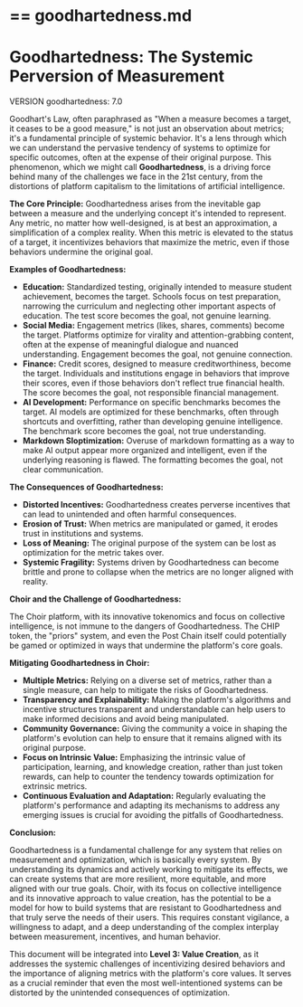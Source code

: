 ==
goodhartedness.md
==

# Goodhartedness: The Systemic Perversion of Measurement

VERSION goodhartedness: 7.0

Goodhart's Law, often paraphrased as "When a measure becomes a target, it ceases to be a good measure," is not just an observation about metrics; it's a fundamental principle of systemic behavior. It's a lens through which we can understand the pervasive tendency of systems to optimize for specific outcomes, often at the expense of their original purpose. This phenomenon, which we might call **Goodhartedness**, is a driving force behind many of the challenges we face in the 21st century, from the distortions of platform capitalism to the limitations of artificial intelligence.

**The Core Principle:** Goodhartedness arises from the inevitable gap between a measure and the underlying concept it's intended to represent. Any metric, no matter how well-designed, is at best an approximation, a simplification of a complex reality. When this metric is elevated to the status of a target, it incentivizes behaviors that maximize the metric, even if those behaviors undermine the original goal.

**Examples of Goodhartedness:**

- **Education:** Standardized testing, originally intended to measure student achievement, becomes the target. Schools focus on test preparation, narrowing the curriculum and neglecting other important aspects of education. The test score becomes the goal, not genuine learning.
- **Social Media:** Engagement metrics (likes, shares, comments) become the target. Platforms optimize for virality and attention-grabbing content, often at the expense of meaningful dialogue and nuanced understanding. Engagement becomes the goal, not genuine connection.
- **Finance:** Credit scores, designed to measure creditworthiness, become the target. Individuals and institutions engage in behaviors that improve their scores, even if those behaviors don't reflect true financial health. The score becomes the goal, not responsible financial management.
- **AI Development:** Performance on specific benchmarks becomes the target. AI models are optimized for these benchmarks, often through shortcuts and overfitting, rather than developing genuine intelligence. The benchmark score becomes the goal, not true understanding.
- **Markdown Sloptimization:** Overuse of markdown formatting as a way to make AI output appear more organized and intelligent, even if the underlying reasoning is flawed. The formatting becomes the goal, not clear communication.

**The Consequences of Goodhartedness:**

- **Distorted Incentives:** Goodhartedness creates perverse incentives that can lead to unintended and often harmful consequences.
- **Erosion of Trust:** When metrics are manipulated or gamed, it erodes trust in institutions and systems.
- **Loss of Meaning:** The original purpose of the system can be lost as optimization for the metric takes over.
- **Systemic Fragility:** Systems driven by Goodhartedness can become brittle and prone to collapse when the metrics are no longer aligned with reality.

**Choir and the Challenge of Goodhartedness:**

The Choir platform, with its innovative tokenomics and focus on collective intelligence, is not immune to the dangers of Goodhartedness. The CHIP token, the "priors" system, and even the Post Chain itself could potentially be gamed or optimized in ways that undermine the platform's core goals.

**Mitigating Goodhartedness in Choir:**

- **Multiple Metrics:** Relying on a diverse set of metrics, rather than a single measure, can help to mitigate the risks of Goodhartedness.
- **Transparency and Explainability:** Making the platform's algorithms and incentive structures transparent and understandable can help users to make informed decisions and avoid being manipulated.
- **Community Governance:** Giving the community a voice in shaping the platform's evolution can help to ensure that it remains aligned with its original purpose.
- **Focus on Intrinsic Value:** Emphasizing the intrinsic value of participation, learning, and knowledge creation, rather than just token rewards, can help to counter the tendency towards optimization for extrinsic metrics.
- **Continuous Evaluation and Adaptation:** Regularly evaluating the platform's performance and adapting its mechanisms to address any emerging issues is crucial for avoiding the pitfalls of Goodhartedness.

**Conclusion:**

Goodhartedness is a fundamental challenge for any system that relies on measurement and optimization, which is basically every system. By understanding its dynamics and actively working to mitigate its effects, we can create systems that are more resilient, more equitable, and more aligned with our true goals. Choir, with its focus on collective intelligence and its innovative approach to value creation, has the potential to be a model for how to build systems that are resistant to Goodhartedness and that truly serve the needs of their users. This requires constant vigilance, a willingness to adapt, and a deep understanding of the complex interplay between measurement, incentives, and human behavior.

This document will be integrated into **Level 3: Value Creation**, as it addresses the systemic challenges of incentivizing desired behaviors and the importance of aligning metrics with the platform's core values. It serves as a crucial reminder that even the most well-intentioned systems can be distorted by the unintended consequences of optimization.
